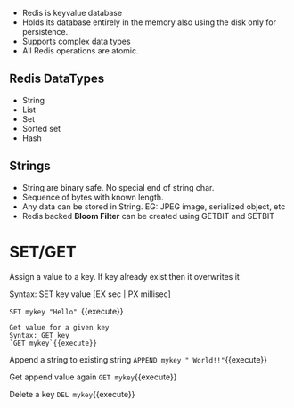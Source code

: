 
- Redis is keyvalue database
- Holds its database entirely in the memory also using the disk only for persistence.
- Supports complex data types
- All Redis operations are atomic. 
 
## Redis DataTypes
- String
- List
- Set
- Sorted set
- Hash

## Strings
- String are binary safe. No special end of string char. 
- Sequence of bytes with known length. 
- Any data can be stored in String. EG: JPEG image, serialized object, etc
- Redis backed **Bloom Filter** can be created using GETBIT and SETBIT
 

# SET/GET

 Assign a value to a key. If key already exist then it overwrites it

 Syntax: SET key value [EX sec | PX millisec]

`SET mykey "Hello" `{{execute}}



``` 
Get value for a given key
Syntax: GET key
`GET mykey`{{execute}}
```

Append a string to existing string
`APPEND mykey " World!!"`{{execute}}

Get append value again
`GET mykey`{{execute}}

Delete a key
`DEL mykey`{{execute}}